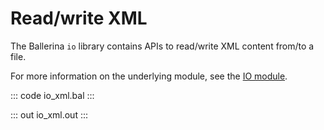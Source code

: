 # Read/write XML

The Ballerina `io` library contains APIs to read/write XML content from/to a file.

For more information on the underlying module, 
see the [IO module](https://docs.central.ballerina.io/ballerina/io/latest/).

::: code io_xml.bal :::

::: out io_xml.out :::